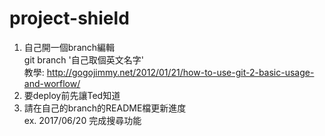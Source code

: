 # project-shield

1. 自己開一個branch編輯 <br/>
   git branch '自己取個英文名字'<br/>
   教學: http://gogojimmy.net/2012/01/21/how-to-use-git-2-basic-usage-and-worflow/ <br/>
2. 要deploy前先讓Ted知道<br/>
3. 請在自己的branch的README檔更新進度<br/>
   ex. 2017/06/20 完成搜尋功能<br/>
